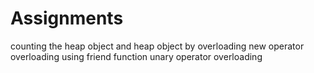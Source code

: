 # Assignments

counting the heap object and heap object by overloading new
operator overloading using friend function
unary operator overloading

